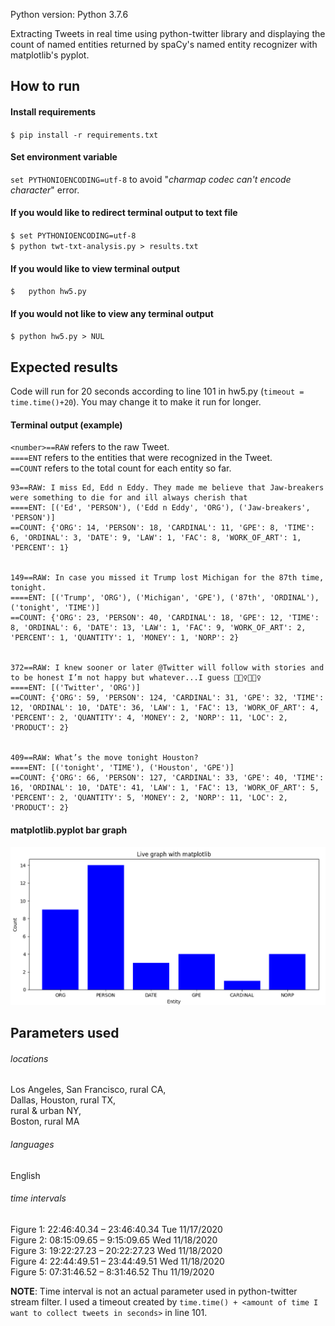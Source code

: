 Python version: Python 3.7.6  

Extracting Tweets in real time using python-twitter library and displaying the count of named entities returned by spaCy's named entity recognizer with matplotlib's pyplot. 

## How to run
#### Install requirements  
`$ pip install -r requirements.txt`
#### Set environment variable
`set PYTHONIOENCODING=utf-8` to avoid "<i>charmap codec can't encode character</i>" error.   
#### If you would like to redirect terminal output to text file
`$ set PYTHONIOENCODING=utf-8`  
`$ python twt-txt-analysis.py > results.txt`  
#### If you would like to view terminal output
`$	 python hw5.py`
#### If you would not like to view any terminal output
`$ python hw5.py > NUL`
## Expected results
Code will run for 20 seconds according to line 101 in hw5.py (`timeout = time.time()+20`). You may change it to make it run for longer.  
#### Terminal output (example)  
`<number>==RAW` refers to the raw Tweet.  
`====ENT` refers to the entities that were recognized in the Tweet.  
`==COUNT` refers to the total count for each entity so far.  
```
93==RAW: I miss Ed, Edd n Eddy. They made me believe that Jaw-breakers were something to die for and ill always cherish that
====ENT: [('Ed', 'PERSON'), ('Edd n Eddy', 'ORG'), ('Jaw-breakers', 'PERSON')]
==COUNT: {'ORG': 14, 'PERSON': 18, 'CARDINAL': 11, 'GPE': 8, 'TIME': 6, 'ORDINAL': 3, 'DATE': 9, 'LAW': 1, 'FAC': 8, 'WORK_OF_ART': 1, 'PERCENT': 1}


149==RAW: In case you missed it Trump lost Michigan for the 87th time, tonight.
====ENT: [('Trump', 'ORG'), ('Michigan', 'GPE'), ('87th', 'ORDINAL'), ('tonight', 'TIME')]
==COUNT: {'ORG': 23, 'PERSON': 40, 'CARDINAL': 18, 'GPE': 12, 'TIME': 8, 'ORDINAL': 6, 'DATE': 13, 'LAW': 1, 'FAC': 9, 'WORK_OF_ART': 2, 'PERCENT': 1, 'QUANTITY': 1, 'MONEY': 1, 'NORP': 2}


372==RAW: I knew sooner or later @Twitter will follow with stories and to be honest I’m not happy but whatever...I guess 🤦🏻‍♀️🤷🏻‍♀️
====ENT: [('Twitter', 'ORG')]
==COUNT: {'ORG': 59, 'PERSON': 124, 'CARDINAL': 31, 'GPE': 32, 'TIME': 12, 'ORDINAL': 10, 'DATE': 36, 'LAW': 1, 'FAC': 13, 'WORK_OF_ART': 4, 'PERCENT': 2, 'QUANTITY': 4, 'MONEY': 2, 'NORP': 11, 'LOC': 2, 'PRODUCT': 2}


409==RAW: What’s the move tonight Houston?
====ENT: [('tonight', 'TIME'), ('Houston', 'GPE')]
==COUNT: {'ORG': 66, 'PERSON': 127, 'CARDINAL': 33, 'GPE': 40, 'TIME': 16, 'ORDINAL': 10, 'DATE': 41, 'LAW': 1, 'FAC': 13, 'WORK_OF_ART': 5, 'PERCENT': 2, 'QUANTITY': 5, 'MONEY': 2, 'NORP': 11, 'LOC': 2, 'PRODUCT': 2}
```
#### matplotlib.pyplot bar graph
![matplotlib graph](https://github.com/djm160830/twt-txt-analysis/blob/master/bar_graph.png)

## Parameters used
###### locations  
Los Angeles, San Francisco, rural CA,  
Dallas, Houston, rural TX,  
rural & urban NY,  
Boston, rural MA
###### languages
English
###### time intervals
Figure 1: 22:46:40.34 – 23:46:40.34 Tue 11/17/2020  
Figure 2: 08:15:09.65 – 9:15:09.65 Wed 11/18/2020  
Figure 3: 19:22:27.23 – 20:22:27.23 Wed 11/18/2020  
Figure 4: 22:44:49.51 – 23:44:49.51 Wed 11/18/2020  
Figure 5: 07:31:46.52 – 8:31:46.52 Thu 11/19/2020  
  
**NOTE**: Time interval is not an actual parameter used in python-twitter stream filter. I used a timeout created by `time.time() + <amount of time I want to collect tweets in seconds>` in line 101. 


